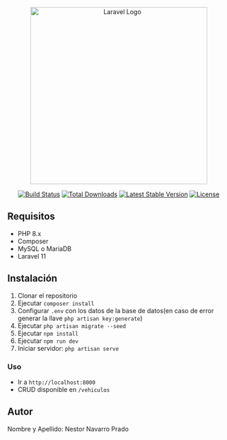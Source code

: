 <p align="center"><a href="https://laravel.com" target="_blank"><img src="https://raw.githubusercontent.com/laravel/art/master/logo-lockup/5%20SVG/2%20CMYK/1%20Full%20Color/laravel-logolockup-cmyk-red.svg" width="400" alt="Laravel Logo"></a></p>

<p align="center">
<a href="https://github.com/laravel/framework/actions"><img src="https://github.com/laravel/framework/workflows/tests/badge.svg" alt="Build Status"></a>
<a href="https://packagist.org/packages/laravel/framework"><img src="https://img.shields.io/packagist/dt/laravel/framework" alt="Total Downloads"></a>
<a href="https://packagist.org/packages/laravel/framework"><img src="https://img.shields.io/packagist/v/laravel/framework" alt="Latest Stable Version"></a>
<a href="https://packagist.org/packages/laravel/framework"><img src="https://img.shields.io/packagist/l/laravel/framework" alt="License"></a>
</p>

## Requisitos

- PHP 8.x
- Composer
- MySQL o MariaDB
- Laravel 11 

## Instalación

1. Clonar el repositorio
2. Ejecutar `composer install`
3. Configurar `.env` con los datos de la base de datos(en caso de error generar la llave `php artisan key:generate`)
4. Ejecutar `php artisan migrate --seed`
5. Ejecutar `npm install`
6. Ejecutar `npm run dev`
7. Iniciar servidor: `php artisan serve`

### Uso
- Ir a `http://localhost:8000`
- CRUD disponible en `/vehiculos`

## Autor
Nombre y Apellido: Nestor Navarro Prado
